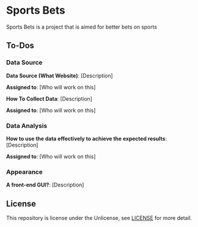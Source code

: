 # Sports Bets

Sports Bets is a project that is aimed for better bets on sports

## To-Dos

### Data Source

**Data Source (What Website)**: [Description]

**Assigned to**: [Who will work on this]


**How To Collect Data**: [Description]

**Assigned to**: [Who will work on this]


### Data Analysis

**How to use the data effectively to achieve the expected results**: [Description]

**Assigned to**: [Who will work on this]

### Appearance

**A front-end GUI?**: [Description]

## License

This repository is license under the Unlicense, see [LICENSE](LICENSE) for more detail.
